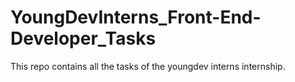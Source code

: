 # YoungDevInterns_Front-End-Developer_Tasks
This repo contains all the tasks of the youngdev interns internship. 
